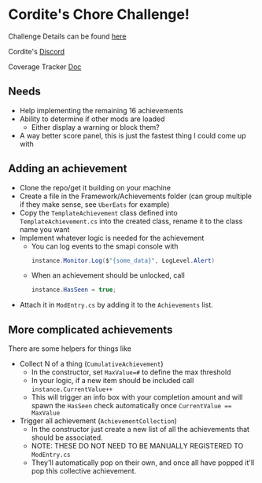 # Cordite's Chore Challenge!

Challenge Details can be found [here](https://docs.google.com/document/d/1BgYWu5N-_5U_qfNfUSLKdJscn_HbSp2FsdPj79YfAGQ/edit)

Cordite's [Discord](https://discord.gg/pFwZpv8)

Coverage Tracker [Doc](https://docs.google.com/spreadsheets/d/1eT_f9JHEmKZOs4Xj1IsX7IrUrrQVZyH1DUhV8QXVVxk/edit?usp=sharing)

## Needs
* Help implementing the remaining 16 achievements
* Ability to determine if other mods are loaded
    * Either display a warning or block them?
* A way better score panel, this is just the fastest thing I could come up with

## Adding an achievement
* Clone the repo/get it building on your machine
* Create a file in the Framework/Achievements folder (can group multiple if they make sense, see `UberEats` for example)
* Copy the `TemplateAchievement` class defined into `TemplateAchievement.cs` into the created class, rename it to the class name you want
* Implement whatever logic is needed for the achievement
    * You can log events to the smapi console with
        ```cs
        instance.Monitor.Log($"{some_data}", LogLevel.Alert)
        ```
    * When an achievement should be unlocked, call
        ```cs
        instance.HasSeen = true;
        ```
* Attach it in `ModEntry.cs` by adding it to the `Achievements` list.

## More complicated achievements
There are some helpers for things like
* Collect N of a thing (`CumulativeAchievement`)
    * In the constructor, set `MaxValue=#` to define the max threshold
    * In your logic, if a new item should be included call `instance.CurrentValue++`
    * This will trigger an info box with your completion amount and will spawn the `HasSeen` check automatically once `CurrentValue == MaxValue`
* Trigger all achievement (`AchievementCollection`)
    * In the constructor just create a new list of all the achievements that should be associated. 
    * NOTE: THESE DO NOT NEED TO BE MANUALLY REGISTERED TO `ModEntry.cs`
    * They'll automatically pop on their own, and once all have popped it'll pop this collective achievement.
